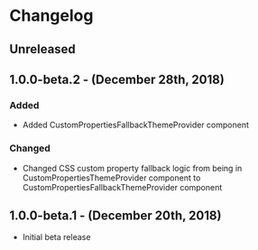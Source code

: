 Changelog
=========

Unreleased
----------

1.0.0-beta.2 - (December 28th, 2018)
------------------------------------
### Added
* Added CustomPropertiesFallbackThemeProvider component

### Changed
* Changed CSS custom property fallback logic from being in CustomPropertiesThemeProvider component to CustomPropertiesFallbackThemeProvider component

1.0.0-beta.1 - (December 20th, 2018)
------------------------------------
* Initial beta release
